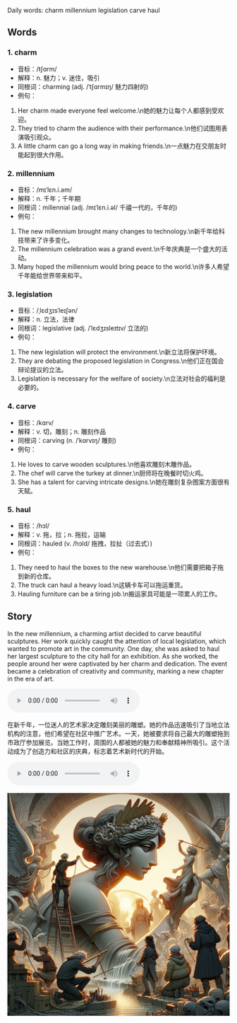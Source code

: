 Daily words: charm millennium legislation carve haul

## Words
### 1. charm
- 音标：/tʃɑrm/ <span style="cursor: pointer;" onclick="document.getElementById('audio-player-1').play()"><i class="fas fa-volume-up"></i></span>
<audio id="audio-player-1" src="audios/words/charm.mp3" style="display:none;"></audio>
- 解释：n. 魅力；v. 迷住，吸引
- 同根词：charming (adj. /ˈtʃɑrmɪŋ/ 魅力四射的)
- 例句：
1. Her charm made everyone feel welcome.\n她的魅力让每个人都感到受欢迎。
2. They tried to charm the audience with their performance.\n他们试图用表演吸引观众。
3. A little charm can go a long way in making friends.\n一点魅力在交朋友时能起到很大作用。

### 2. millennium
- 音标：/mɪˈlɛn.i.əm/ <span style="cursor: pointer;" onclick="document.getElementById('audio-player-2').play()"><i class="fas fa-volume-up"></i></span>
<audio id="audio-player-2" src="audios/words/millennium.mp3" style="display:none;"></audio>
- 解释：n. 千年；千年期
- 同根词：millennial (adj. /mɪˈlɛn.i.əl/ 千禧一代的，千年的)
- 例句：
1. The new millennium brought many changes to technology.\n新千年给科技带来了许多变化。
2. The millennium celebration was a grand event.\n千年庆典是一个盛大的活动。
3. Many hoped the millennium would bring peace to the world.\n许多人希望千年能给世界带来和平。

### 3. legislation
- 音标：/ˌlɛdʒɪsˈleɪʃən/ <span style="cursor: pointer;" onclick="document.getElementById('audio-player-3').play()"><i class="fas fa-volume-up"></i></span>
<audio id="audio-player-3" src="audios/words/legislation.mp3" style="display:none;"></audio>
- 解释：n. 立法，法律
- 同根词：legislative (adj. /ˈlɛdʒɪsleɪtɪv/ 立法的)
- 例句：
1. The new legislation will protect the environment.\n新立法将保护环境。
2. They are debating the proposed legislation in Congress.\n他们正在国会辩论提议的立法。
3. Legislation is necessary for the welfare of society.\n立法对社会的福利是必要的。

### 4. carve
- 音标：/kɑrv/ <span style="cursor: pointer;" onclick="document.getElementById('audio-player-4').play()"><i class="fas fa-volume-up"></i></span>
<audio id="audio-player-4" src="audios/words/carve.mp3" style="display:none;"></audio>
- 解释：v. 切，雕刻；n. 雕刻作品
- 同根词：carving (n. /ˈkɑrvɪŋ/ 雕刻)
- 例句：
1. He loves to carve wooden sculptures.\n他喜欢雕刻木雕作品。
2. The chef will carve the turkey at dinner.\n厨师将在晚餐时切火鸡。
3. She has a talent for carving intricate designs.\n她在雕刻复杂图案方面很有天赋。

### 5. haul
- 音标：/hɔl/ <span style="cursor: pointer;" onclick="document.getElementById('audio-player-5').play()"><i class="fas fa-volume-up"></i></span>
<audio id="audio-player-5" src="audios/words/haul.mp3" style="display:none;"></audio>
- 解释：v. 拖，拉；n. 拖拉，运输
- 同根词：hauled (v. /hɔld/ 拖拽，拉扯（过去式）)
- 例句：
1. They need to haul the boxes to the new warehouse.\n他们需要把箱子拖到新的仓库。
2. The truck can haul a heavy load.\n这辆卡车可以拖运重货。
3. Hauling furniture can be a tiring job.\n搬运家具可能是一项累人的工作。

## Story
In the new millennium, a charming artist decided to carve beautiful sculptures. Her work quickly caught the attention of local legislation, which wanted to promote art in the community. One day, she was asked to haul her largest sculpture to the city hall for an exhibition. As she worked, the people around her were captivated by her charm and dedication. The event became a celebration of creativity and community, marking a new chapter in the era of art.

<audio controls>
  <source src="https://files.dwong.top/story/2024-10-13-english.mp3" type="audio/mpeg">
  你的浏览器不支持音频元素。
</audio>
  

在新千年，一位迷人的艺术家决定雕刻美丽的雕塑。她的作品迅速吸引了当地立法机构的注意，他们希望在社区中推广艺术。一天，她被要求将自己最大的雕塑拖到市政厅参加展览。当她工作时，周围的人都被她的魅力和奉献精神所吸引。这个活动成为了创造力和社区的庆典，标志着艺术新时代的开始。

<audio controls>
  <source src="https://files.dwong.top/story/2024-10-13-chinese.mp3" type="audio/mpeg">
  你的浏览器不支持音频元素。
</audio>
  

![story](./images/2024-10-13.png)

